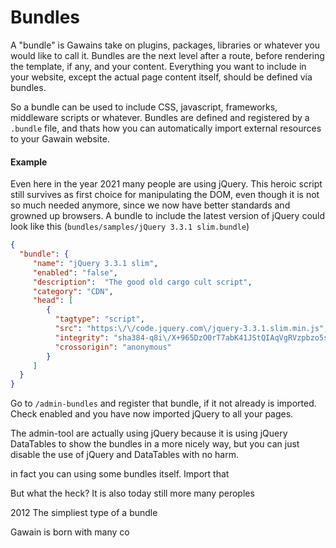 # Bundles
A "bundle" is Gawains take on plugins, packages, libraries or whatever you would like to call it.  Bundles are the next level after a route, before rendering the template, if any, and your content.  Everything you want to include in your website, except the actual page content itself, should be defined via bundles. 

So a bundle can be used to include CSS, javascript, frameworks, middleware scripts or whatever.  Bundles are defined and registered by a `.bundle` file, and thats how you can automatically import external resources to your Gawain website.  

#### Example
Even here in the year 2021 many people are using jQuery.  This heroic script still survives as first choice for manipulating the DOM, even though it is not so much needed anymore, since we now have better standards and growned up browsers.  A bundle to include the latest version of jQuery could look like this (`bundles/samples/jQuery 3.3.1 slim.bundle`)

```json
{
  "bundle": {
     "name": "jQuery 3.3.1 slim",
     "enabled": "false",
     "description":  "The good old cargo cult script",
     "category": "CDN",
     "head": [
        {
          "tagtype": "script",
          "src": "https:\/\/code.jquery.com\/jquery-3.3.1.slim.min.js",
          "integrity": "sha384-q8i\/X+965DzO0rT7abK41JStQIAqVgRVzpbzo5smXKp4YfRvH+8abtTE1Pi6jizo",
          "crossorigin": "anonymous"
        }
     ]
  }
}
```
	
Go to `/admin-bundles` and register that bundle, if it not already is imported. Check enabled and you have now imported jQuery to all your pages. 

The admin-tool are actually using jQuery because it is using jQuery DataTables to show the bundles in a more nicely way, but you can just disable the use of jQuery and DataTables with no harm. 




 in fact you can using some bundles itself. 
Import that 

But what the heck? It is also today still more many peroples 

2012 
The simpliest type of a bundle 

Gawain is born with many co




